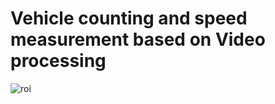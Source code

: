# Vehicle counting and speed measurement based on Video processing

![roi](https://user-images.githubusercontent.com/29371886/56314362-adb70a00-6176-11e9-8456-484dbfa4b812.JPG)
